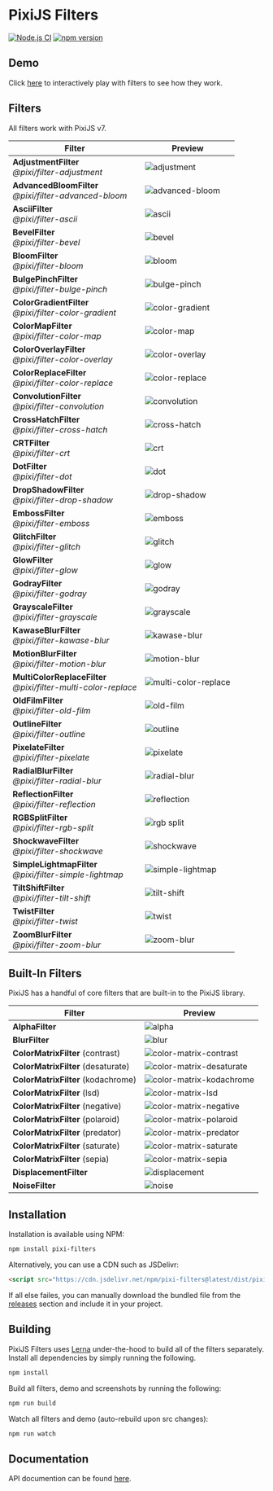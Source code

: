 # PixiJS Filters

[![Node.js CI](https://github.com/pixijs/filters/workflows/Node.js%20CI/badge.svg)](https://github.com/pixi.js/filters/actions?query=workflow%3A%22Node.js+CI%22) [![npm version](https://badge.fury.io/js/pixi-filters.svg)](https://badge.fury.io/js/pixi-filters)

## Demo

Click [here](https://pixijs.io/filters/tools/demo/) to interactively play with filters to see how they work.

## Filters

All filters work with PixiJS v7.

| Filter | Preview |
|---|---|
| **AdjustmentFilter**<br>_@pixi/filter-adjustment_ | ![adjustment](https://filters.pixijs.download/main/tools/screenshots/dist/adjustment.png?v=2) |
| **AdvancedBloomFilter**<br>_@pixi/filter-advanced-bloom_ | ![advanced-bloom](https://filters.pixijs.download/main/tools/screenshots/dist/advanced-bloom.png?v=2) |
| **AsciiFilter**<br>_@pixi/filter-ascii_ | ![ascii](https://filters.pixijs.download/main/tools/screenshots/dist/ascii.png?v=2) |
| **BevelFilter**<br>_@pixi/filter-bevel_ | ![bevel](https://filters.pixijs.download/main/tools/screenshots/dist/bevel.png?v=2) |
| **BloomFilter**<br>_@pixi/filter-bloom_ | ![bloom](https://filters.pixijs.download/main/tools/screenshots/dist/bloom.png?v=2) |
| **BulgePinchFilter**<br>_@pixi/filter-bulge-pinch_ | ![bulge-pinch](https://filters.pixijs.download/main/tools/screenshots/dist/bulge-pinch.gif?v=2) |
| **ColorGradientFilter**<br>_@pixi/filter-color-gradient_ | ![color-gradient](https://filters.pixijs.download/main/tools/screenshots/dist/color-gradient.png?v=2) |
| **ColorMapFilter**<br>_@pixi/filter-color-map_ | ![color-map](https://filters.pixijs.download/main/tools/screenshots/dist/color-map.png?v=2) |
| **ColorOverlayFilter**<br>_@pixi/filter-color-overlay_ | ![color-overlay](https://filters.pixijs.download/main/tools/screenshots/dist/color-overlay.png?v=2) |
| **ColorReplaceFilter**<br>_@pixi/filter-color-replace_ | ![color-replace](https://filters.pixijs.download/main/tools/screenshots/dist/color-replace.png?v=2) |
| **ConvolutionFilter**<br>_@pixi/filter-convolution_ | ![convolution](https://filters.pixijs.download/main/tools/screenshots/dist/convolution.png?v=2) |
| **CrossHatchFilter**<br>_@pixi/filter-cross-hatch_ | ![cross-hatch](https://filters.pixijs.download/main/tools/screenshots/dist/cross-hatch.png?v=2) |
| **CRTFilter**<br>_@pixi/filter-crt_ | ![crt](https://filters.pixijs.download/main/tools/screenshots/dist/crt.png?v=2) |
| **DotFilter**<br>_@pixi/filter-dot_ | ![dot](https://filters.pixijs.download/main/tools/screenshots/dist/dot.png?v=2) |
| **DropShadowFilter**<br>_@pixi/filter-drop-shadow_| ![drop-shadow](https://filters.pixijs.download/main/tools/screenshots/dist/drop-shadow.png?v=2) |
| **EmbossFilter**<br>_@pixi/filter-emboss_ | ![emboss](https://filters.pixijs.download/main/tools/screenshots/dist/emboss.png?v=2) |
| **GlitchFilter**<br>_@pixi/filter-glitch_ | ![glitch](https://filters.pixijs.download/main/tools/screenshots/dist/glitch.png?v=1) |
| **GlowFilter**<br>_@pixi/filter-glow_ | ![glow](https://filters.pixijs.download/main/tools/screenshots/dist/glow.png?v=2) |
| **GodrayFilter**<br>_@pixi/filter-godray_ | ![godray](https://filters.pixijs.download/main/tools/screenshots/dist/godray.gif?v=2) |
| **GrayscaleFilter**<br>_@pixi/filter-grayscale_ | ![grayscale](https://filters.pixijs.download/main/tools/screenshots/dist/grayscale.png?v=1) |
| **KawaseBlurFilter**<br>_@pixi/filter-kawase-blur_ | ![kawase-blur](https://filters.pixijs.download/main/tools/screenshots/dist/kawase-blur.png?v=1) |
| **MotionBlurFilter**<br>_@pixi/filter-motion-blur_ | ![motion-blur](https://filters.pixijs.download/main/tools/screenshots/dist/motion-blur.png?v=1) |
| **MultiColorReplaceFilter**<br>_@pixi/filter-multi-color-replace_ | ![multi-color-replace](https://filters.pixijs.download/main/tools/screenshots/dist/multi-color-replace.png?v=1) |
| **OldFilmFilter**<br>_@pixi/filter-old-film_ | ![old-film](https://filters.pixijs.download/main/tools/screenshots/dist/old-film.gif?v=2) |
| **OutlineFilter**<br>_@pixi/filter-outline_ | ![outline](https://filters.pixijs.download/main/tools/screenshots/dist/outline.png?v=2) |
| **PixelateFilter**<br>_@pixi/filter-pixelate_ | ![pixelate](https://filters.pixijs.download/main/tools/screenshots/dist/pixelate.png?v=2) |
| **RadialBlurFilter**<br>_@pixi/filter-radial-blur_ | ![radial-blur](https://filters.pixijs.download/main/tools/screenshots/dist/radial-blur.png?v=2) |
| **ReflectionFilter**<br>_@pixi/filter-reflection_ | ![reflection](https://filters.pixijs.download/main/tools/screenshots/dist/reflection.png?v=2) |
| **RGBSplitFilter**<br>_@pixi/filter-rgb-split_ | ![rgb split](https://filters.pixijs.download/main/tools/screenshots/dist/rgb.png?v=2) |
| **ShockwaveFilter**<br>_@pixi/filter-shockwave_ | ![shockwave](https://filters.pixijs.download/main/tools/screenshots/dist/shockwave.gif?v=3) |
| **SimpleLightmapFilter**<br>_@pixi/filter-simple-lightmap_ | ![simple-lightmap](https://filters.pixijs.download/main/tools/screenshots/dist/simple-lightmap.png?v=2) |
| **TiltShiftFilter**<br>_@pixi/filter-tilt-shift_ | ![tilt-shift](https://filters.pixijs.download/main/tools/screenshots/dist/tilt-shift.png?v=2) |
| **TwistFilter**<br>_@pixi/filter-twist_ | ![twist](https://filters.pixijs.download/main/tools/screenshots/dist/twist.png?v=2) |
| **ZoomBlurFilter**<br>_@pixi/filter-zoom-blur_ | ![zoom-blur](https://filters.pixijs.download/main/tools/screenshots/dist/zoom-blur.png?v=4) |

## Built-In Filters

PixiJS has a handful of core filters that are built-in to the PixiJS library.

| Filter | Preview |
|---|---|
| **AlphaFilter** | ![alpha](https://filters.pixijs.download/main/tools/screenshots/dist/alpha.png?v=2) |
| **BlurFilter** | ![blur](https://filters.pixijs.download/main/tools/screenshots/dist/blur.png?v=2) |
| **ColorMatrixFilter** (contrast) | ![color-matrix-contrast](https://filters.pixijs.download/main/tools/screenshots/dist/color-matrix-contrast.png?v=2) |
| **ColorMatrixFilter** (desaturate) | ![color-matrix-desaturate](https://filters.pixijs.download/main/tools/screenshots/dist/color-matrix-desaturate.png?v=2) |
| **ColorMatrixFilter** (kodachrome) | ![color-matrix-kodachrome](https://filters.pixijs.download/main/tools/screenshots/dist/color-matrix-kodachrome.png?v=2) |
| **ColorMatrixFilter** (lsd) | ![color-matrix-lsd](https://filters.pixijs.download/main/tools/screenshots/dist/color-matrix-lsd.png?v=2) |
| **ColorMatrixFilter** (negative) | ![color-matrix-negative](https://filters.pixijs.download/main/tools/screenshots/dist/color-matrix-negative.png?v=2) |
| **ColorMatrixFilter** (polaroid) | ![color-matrix-polaroid](https://filters.pixijs.download/main/tools/screenshots/dist/color-matrix-polaroid.png?v=2) |
| **ColorMatrixFilter** (predator) | ![color-matrix-predator](https://filters.pixijs.download/main/tools/screenshots/dist/color-matrix-predator.png?v=2) |
| **ColorMatrixFilter** (saturate) | ![color-matrix-saturate](https://filters.pixijs.download/main/tools/screenshots/dist/color-matrix-saturate.png?v=2) |
| **ColorMatrixFilter** (sepia) | ![color-matrix-sepia](https://filters.pixijs.download/main/tools/screenshots/dist/color-matrix-sepia.png?v=2) |
| **DisplacementFilter** | ![displacement](https://filters.pixijs.download/main/tools/screenshots/dist/displacement.png?v=2) |
| **NoiseFilter** | ![noise](https://filters.pixijs.download/main/tools/screenshots/dist/noise.png?v=2) |

## Installation

Installation is available using NPM:

```bash
npm install pixi-filters
```

Alternatively, you can use a CDN such as JSDelivr:

```html
<script src="https://cdn.jsdelivr.net/npm/pixi-filters@latest/dist/pixi-filters.js"></script>
```

If all else failes, you can manually download the bundled file from the [releases](https://github.com/pixijs/filters/releases) section and include it in your project.

## Building

PixiJS Filters uses [Lerna](https://github.com/lerna/lerna) under-the-hood to build all of the filters separately. Install all dependencies by simply running the following.

```bash
npm install
```

Build all filters, demo and screenshots by running the following:

```bash
npm run build
```

Watch all filters and demo (auto-rebuild upon src changes):

```bash
npm run watch
```

## Documentation

API documention can be found [here](http://pixijs.io/filters/docs/).

